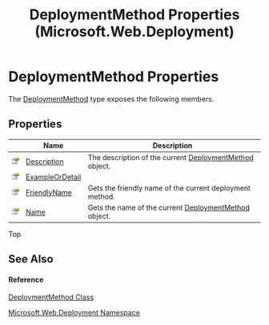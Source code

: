 ﻿---
title: DeploymentMethod Properties (Microsoft.Web.Deployment)
TOCTitle: DeploymentMethod Properties
ms:assetid: Properties.T:Microsoft.Web.Deployment.DeploymentMethod
ms:mtpsurl: https://msdn.microsoft.com/en-us/library/microsoft.web.deployment.deploymentmethod_properties(v=VS.90)
ms:contentKeyID: 20208781
ms.date: 05/02/2012
mtps_version: v=VS.90
---

# DeploymentMethod Properties

The [DeploymentMethod](deploymentmethod-class-microsoft-web-deployment.md) type exposes the following members.

## Properties

<table>
<thead>
<tr class="header">
<th> </th>
<th>Name</th>
<th>Description</th>
</tr>
</thead>
<tbody>
<tr class="odd">
<td><img src="images/Dd565996.pubproperty(en-us,VS.90).gif" title="Public property" alt="Public property" /></td>
<td><a href="deploymentmethod-description-property-microsoft-web-deployment.md">Description</a></td>
<td>The description of the current <a href="deploymentmethod-class-microsoft-web-deployment.md">DeploymentMethod</a> object.</td>
</tr>
<tr class="even">
<td><img src="images/Dd565996.pubproperty(en-us,VS.90).gif" title="Public property" alt="Public property" /></td>
<td><a href="deploymentmethod-exampleordetail-property-microsoft-web-deployment.md">ExampleOrDetail</a></td>
<td></td>
</tr>
<tr class="odd">
<td><img src="images/Dd565996.pubproperty(en-us,VS.90).gif" title="Public property" alt="Public property" /></td>
<td><a href="deploymentmethod-friendlyname-property-microsoft-web-deployment.md">FriendlyName</a></td>
<td>Gets the friendly name of the current deployment method.</td>
</tr>
<tr class="even">
<td><img src="images/Dd565996.pubproperty(en-us,VS.90).gif" title="Public property" alt="Public property" /></td>
<td><a href="deploymentmethod-name-property-microsoft-web-deployment.md">Name</a></td>
<td>Gets the name of the current <a href="deploymentmethod-class-microsoft-web-deployment.md">DeploymentMethod</a> object.</td>
</tr>
</tbody>
</table>


Top

## See Also

#### Reference

[DeploymentMethod Class](deploymentmethod-class-microsoft-web-deployment.md)

[Microsoft.Web.Deployment Namespace](microsoft-web-deployment-namespace.md)

